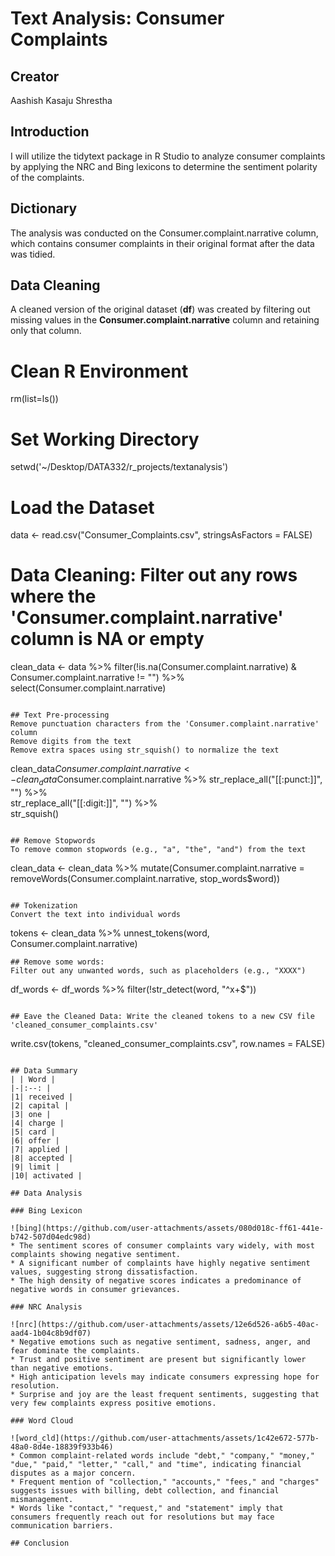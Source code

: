 
# Text Analysis: Consumer Complaints

## Creator
Aashish Kasaju Shrestha

## Introduction
I will utilize the tidytext package in R Studio to analyze consumer complaints by applying the NRC and Bing lexicons to determine the sentiment polarity of the complaints.

## Dictionary 
The analysis was conducted on the Consumer.complaint.narrative column, which contains consumer complaints in their original format after the data was tidied.

## Data Cleaning
A cleaned version of the original dataset (**df**) was created by filtering out missing values in the **Consumer.complaint.narrative** column and retaining only that column.
# Clean R Environment
rm(list=ls())

# Set Working Directory
setwd('~/Desktop/DATA332/r_projects/textanalysis')

# Load the Dataset
data <- read.csv("Consumer_Complaints.csv", stringsAsFactors = FALSE)

# Data Cleaning: Filter out any rows where the 'Consumer.complaint.narrative' column is NA or empty
clean_data <- data %>% 
  filter(!is.na(Consumer.complaint.narrative) & Consumer.complaint.narrative != "") %>% 
  select(Consumer.complaint.narrative)

```

## Text Pre-processing
Remove punctuation characters from the 'Consumer.complaint.narrative' column
Remove digits from the text
Remove extra spaces using str_squish() to normalize the text

```
clean_data$Consumer.complaint.narrative <- clean_data$Consumer.complaint.narrative %>% 
  str_replace_all("[[:punct:]]", "") %>%  
  str_replace_all("[[:digit:]]", "") %>%  
  str_squish()

```

## Remove Stopwords 
To remove common stopwords (e.g., "a", "the", "and") from the text
```
clean_data <- clean_data %>% 
  mutate(Consumer.complaint.narrative = removeWords(Consumer.complaint.narrative, stop_words$word))

```

## Tokenization
Convert the text into individual words

```
tokens <- clean_data %>% 
  unnest_tokens(word, Consumer.complaint.narrative)
```
## Remove some words: 
Filter out any unwanted words, such as placeholders (e.g., "XXXX")
```
df_words <- df_words %>% 
  filter(!str_detect(word, "^x+$"))

```

## Eave the Cleaned Data: Write the cleaned tokens to a new CSV file 'cleaned_consumer_complaints.csv'

```
write.csv(tokens, "cleaned_consumer_complaints.csv", row.names = FALSE)


```

## Data Summary
| | Word |
|-|:--: |
|1| received |
|2| capital |
|3| one |
|4| charge |
|5| card |
|6| offer |
|7| applied |
|8| accepted |
|9| limit |
|10| activated |

## Data Analysis

### Bing Lexicon

![bing](https://github.com/user-attachments/assets/080d018c-ff61-441e-b742-507d04edc98d)
* The sentiment scores of consumer complaints vary widely, with most complaints showing negative sentiment.
* A significant number of complaints have highly negative sentiment values, suggesting strong dissatisfaction.
* The high density of negative scores indicates a predominance of negative words in consumer grievances.

### NRC Analysis

![nrc](https://github.com/user-attachments/assets/12e6d526-a6b5-40ac-aad4-1b04c8b9df07)
* Negative emotions such as negative sentiment, sadness, anger, and fear dominate the complaints.
* Trust and positive sentiment are present but significantly lower than negative emotions.
* High anticipation levels may indicate consumers expressing hope for resolution.
* Surprise and joy are the least frequent sentiments, suggesting that very few complaints express positive emotions.

### Word Cloud

![word_cld](https://github.com/user-attachments/assets/1c42e672-577b-48a0-8d4e-18839f933b46)
* Common complaint-related words include "debt," "company," "money," "due," "paid," "letter," "call," and "time", indicating financial disputes as a major concern.
* Frequent mention of "collection," "accounts," "fees," and "charges" suggests issues with billing, debt collection, and financial mismanagement.
* Words like "contact," "request," and "statement" imply that consumers frequently reach out for resolutions but may face communication barriers.

## Conclusion




